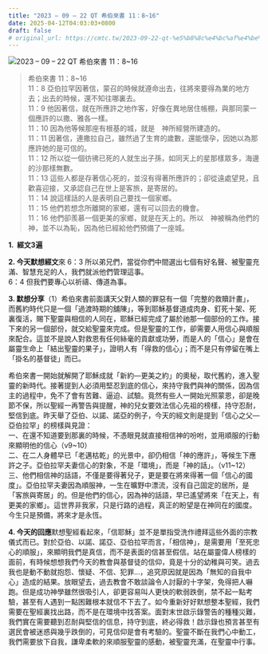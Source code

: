 ```yaml
---
title: "2023 – 09 – 22 QT 希伯來書 11：8~16"
date: 2025-04-12T04:03:03+0800
draft: false
# original_url: https://cmtc.tw/2023-09-22-qt-%e5%b8%8c%e4%bc%af%e4%be%86%e6%9b%b8-11%ef%bc%9a816
---
```


![2023 – 09 – 22 QT  希伯來書 11：8\~16](/images/qt.jpg  "2023 – 09 – 22 QT  希伯來書 11：8\~16")

> 希伯來書 11：8\~16  
> 11：8 亞伯拉罕因著信，蒙召的時候就遵命出去，往將來要得為業的地方去；出去的時候，還不知往哪裏去。  
> 11：9 他因著信，就在所應許之地作客，好像在異地居住帳棚，與那同蒙一個應許的以撒、雅各一樣。  
> 11：10 因為他等候那座有根基的城，就是　神所經營所建造的。  
> 11：11 因著信，連撒拉自己，雖然過了生育的歲數，還能懷孕，因她以為那應許她的是可信的。  
> 11：12 所以從一個彷彿已死的人就生出子孫，如同天上的星那樣眾多，海邊的沙那樣無數。  
> 11：13 這些人都是存著信心死的，並沒有得著所應許的；卻從遠處望見，且歡喜迎接，又承認自己在世上是客旅，是寄居的。  
> 11：14 說這樣話的人是表明自己要找一個家鄉。  
> 11：15 他們若想念所離開的家鄉，還有可以回去的機會。  
> 11：16 他們卻羨慕一個更美的家鄉，就是在天上的。所以　神被稱為他們的　神，並不以為恥，因為他已經給他們預備了一座城。

**1.  經文3遍**

**2. 今天默想經文**來 6：3 所以弟兄們，當從你們中間選出七個有好名聲、被聖靈充滿、智慧充足的人，我們就派他們管理這事。  
6：4 但我們要專心以祈禱、傳道為事。

**3. 默想分享**（1）希伯來書前面講天父對人類的罪惡有一個「完整的救贖計畫」，而舊約時代只是一個「過渡時期的舖陳」，等到耶穌基督道成肉身、釘死十架、死裏復活，賜下聖靈與相信的人同在，耶穌已經完成了屬於祂那一個部份的工作。接下來的另一個部份，就交給聖靈來完成。但是聖靈的工作，卻需要人用信心與順服來配合。這並不是說人對救恩有任何絲毫的貢獻或功勞，而是人的「信心」是會在屬靈生命上「結出聖靈的果子」，證明人有「得救的信心」；而不是只有停留在嘴上「掛名的基督徒」而已。

希伯來書一開始就解開了耶穌成就「新約—更美之約」的奧秘，取代舊約，進入聖靈的新時代。接著提到人必須用堅忍到底的信心，來持守我們與神的關係，因為信主的過程中，免不了會有苦難、逼迫、試驗。竟然有些人一開始光照蒙恩，卻是晚節不保，所以聖經一再警告與提醒，神的兒女要效法信心先祖的榜樣，持守忍耐，堅信到底。昨天舉了亞伯、以諾、諾亞的例子，今天的經文則是提到「信心之父—亞伯拉罕」的榜樣與見證：  
一、在還不知道要到那裏的時候，不憑眼見就直接相信神的吩咐，並用順服的行動來顯明他的信心（v9\~10）  
二、在二人身體早已「老邁枯乾」的光景中，卻仍相信「神的應許」，等候生下應許之子。亞伯拉罕夫妻信心的對象，不是「環境」，而是「神的話」。（v11\~12）  
三、他們相信神的話語，不僅是要得著兒子，更是要在將來得著一個「信心的國度」。亞伯拉罕夫妻因為順服神，一生在曠野中漂流，沒有自己固定的居所，是「客旅與寄居」的。但是他們的信心，因為神的話語，早已遙望將來「在天上，有更美的家鄉」。這世界非我家，只是行路的過程，真正的盼望是在神同在的國度。今生只是預備，將來才是永恆。

**4. 今天的回應**默想聖經看起來，「信耶穌」並不是單指受洗作禮拜這些外面的宗教儀式而已。對於亞伯、以諾、諾亞、亞伯拉罕而言，「相信神」，是需要用「至死忠心的順服」，來顯明我們是真信，而不是表面的信甚至假信。站在屬靈偉人榜樣的面前，有時候想想我們今天的教會與基督徒的信仰，竟是十分的幼稚與可笑。過去我也是動不動就抱怨、懷疑、不信、犯罪…，追究原因就是因為「無知的自我中心」造成的結果。放眼望去，過去教會不敢談論令人討厭的十字架，免得把人嚇跑。但是成功神學雖然很吸引人，卻更容易叫人更快的軟弱跌倒，禁不起一點考驗，甚至有人遇到一點困難根本就信不下去了。如今重新好好默想整本聖經，我們需要在聖經裏找出路，而不是在環境中找答案。面對末世啟示錄警告的種種災難，我們實在需要聽到忍耐與堅信的信息，持守到底，終必得救！啟示錄也預言甚至有選民會被迷惑與幾乎跌倒的，可見信仰是會有考驗的。聖靈不斷在我們心中動工，我們需要放下自我，謙卑柔軟的來順服聖靈的感動，被聖靈充滿，在聖靈中行事。